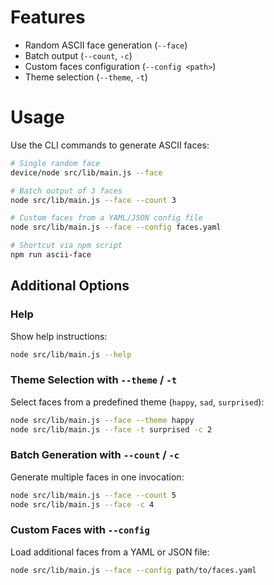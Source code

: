 # Features

- Random ASCII face generation (`--face`)
- Batch output (`--count`, `-c`)
- Custom faces configuration (`--config <path>`)
- Theme selection (`--theme`, `-t`)

# Usage

Use the CLI commands to generate ASCII faces:

```bash
# Single random face
device/node src/lib/main.js --face

# Batch output of 3 faces
node src/lib/main.js --face --count 3

# Custom faces from a YAML/JSON config file
node src/lib/main.js --face --config faces.yaml

# Shortcut via npm script
npm run ascii-face
```

## Additional Options

### Help

Show help instructions:

```bash
node src/lib/main.js --help
```

### Theme Selection with `--theme` / `-t`

Select faces from a predefined theme (`happy`, `sad`, `surprised`):

```bash
node src/lib/main.js --face --theme happy
node src/lib/main.js --face -t surprised -c 2
```

### Batch Generation with `--count` / `-c`

Generate multiple faces in one invocation:

```bash
node src/lib/main.js --face --count 5
node src/lib/main.js --face -c 4
```

### Custom Faces with `--config`

Load additional faces from a YAML or JSON file:

```bash
node src/lib/main.js --face --config path/to/faces.yaml
```